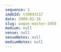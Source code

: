```yaml
---
sequence: 1
imdbId: tt0043117
date: 2009-02-16
slug: wagon-master-1950
medium: null
venue: null
venueNotes: null
mediumNotes: null
---
```


